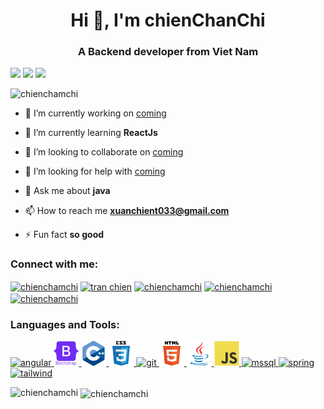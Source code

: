 <h1 align="center">Hi 👋, I'm chienChanChi</h1>
<h3 align="center">A Backend developer from Viet Nam</h3>
<p>
<img src="https://media.tenor.com/bQCHJwgCNuMAAAAM/kitten-cat.gif">
<img src="https://media1.tenor.com/m/hmDMrE1yMAkAAAAC/when-the-coding-when-the.gif">
<img src="https://media.tenor.com/y2JXkY1pXkwAAAAM/cat-computer.gif">
</p>
<p align="left"> <img src="https://komarev.com/ghpvc/?username=chienchamchi&label=Profile%20views&color=0e75b6&style=flat" alt="chienchamchi" /> </p>

- 🔭 I’m currently working on [coming](123)

- 🌱 I’m currently learning **ReactJs**

- 👯 I’m looking to collaborate on [coming](123)

- 🤝 I’m looking for help with [coming](123)

- 💬 Ask me about **java**

- 📫 How to reach me **xuanchient033@gmail.com**

- ⚡ Fun fact **so good**

<h3 align="left">Connect with me:</h3>
<p align="left">
<a href="https://twitter.com/chienchamchi" target="blank"><img align="center" src="https://raw.githubusercontent.com/rahuldkjain/github-profile-readme-generator/master/src/images/icons/Social/twitter.svg" alt="chienchamchi" height="30" width="40" /></a>
<a href="https://fb.com/tran chien" target="blank"><img align="center" src="https://raw.githubusercontent.com/rahuldkjain/github-profile-readme-generator/master/src/images/icons/Social/facebook.svg" alt="tran chien" height="30" width="40" /></a>
<a href="https://instagram.com/chienchamchi" target="blank"><img align="center" src="https://raw.githubusercontent.com/rahuldkjain/github-profile-readme-generator/master/src/images/icons/Social/instagram.svg" alt="chienchamchi" height="30" width="40" /></a>
<a href="https://www.hackerrank.com/chienchamchi" target="blank"><img align="center" src="https://raw.githubusercontent.com/rahuldkjain/github-profile-readme-generator/master/src/images/icons/Social/hackerrank.svg" alt="chienchamchi" height="30" width="40" /></a>
<a href="https://www.leetcode.com/chienchamchi" target="blank"><img align="center" src="https://raw.githubusercontent.com/rahuldkjain/github-profile-readme-generator/master/src/images/icons/Social/leet-code.svg" alt="chienchamchi" height="30" width="40" /></a>
</p>

<h3 align="left">Languages and Tools:</h3>
<p align="left"> <a href="https://angular.io" target="_blank" rel="noreferrer"> <img src="https://angular.io/assets/images/logos/angular/angular.svg" alt="angular" width="40" height="40"/> </a> <a href="https://getbootstrap.com" target="_blank" rel="noreferrer"> <img src="https://raw.githubusercontent.com/devicons/devicon/master/icons/bootstrap/bootstrap-plain-wordmark.svg" alt="bootstrap" width="40" height="40"/> </a> <a href="https://www.w3schools.com/cpp/" target="_blank" rel="noreferrer"> <img src="https://raw.githubusercontent.com/devicons/devicon/master/icons/cplusplus/cplusplus-original.svg" alt="cplusplus" width="40" height="40"/> </a> <a href="https://www.w3schools.com/css/" target="_blank" rel="noreferrer"> <img src="https://raw.githubusercontent.com/devicons/devicon/master/icons/css3/css3-original-wordmark.svg" alt="css3" width="40" height="40"/> </a> <a href="https://git-scm.com/" target="_blank" rel="noreferrer"> <img src="https://www.vectorlogo.zone/logos/git-scm/git-scm-icon.svg" alt="git" width="40" height="40"/> </a> <a href="https://www.w3.org/html/" target="_blank" rel="noreferrer"> <img src="https://raw.githubusercontent.com/devicons/devicon/master/icons/html5/html5-original-wordmark.svg" alt="html5" width="40" height="40"/> </a> <a href="https://www.java.com" target="_blank" rel="noreferrer"> <img src="https://raw.githubusercontent.com/devicons/devicon/master/icons/java/java-original.svg" alt="java" width="40" height="40"/> </a> <a href="https://developer.mozilla.org/en-US/docs/Web/JavaScript" target="_blank" rel="noreferrer"> <img src="https://raw.githubusercontent.com/devicons/devicon/master/icons/javascript/javascript-original.svg" alt="javascript" width="40" height="40"/> </a> <a href="https://www.microsoft.com/en-us/sql-server" target="_blank" rel="noreferrer"> <img src="https://www.svgrepo.com/show/303229/microsoft-sql-server-logo.svg" alt="mssql" width="40" height="40"/> </a> <a href="https://spring.io/" target="_blank" rel="noreferrer"> <img src="https://www.vectorlogo.zone/logos/springio/springio-icon.svg" alt="spring" width="40" height="40"/> </a> <a href="https://tailwindcss.com/" target="_blank" rel="noreferrer"> <img src="https://www.vectorlogo.zone/logos/tailwindcss/tailwindcss-icon.svg" alt="tailwind" width="40" height="40"/> </a> </p>

<p><img align="left" src="https://github-readme-stats.vercel.app/api/top-langs?username=chienchamchi&show_icons=true&locale=en&layout=compact" alt="chienchamchi" /></p>

<p>&nbsp;<img align="center" src="https://github-readme-stats.vercel.app/api?username=chienchamchi&show_icons=true&locale=en" alt="chienchamchi" /></p>
